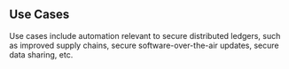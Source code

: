 ## Use Cases

Use cases include automation relevant to secure distributed ledgers, such as improved supply chains, secure software-over-the-air updates, secure data sharing, etc.
